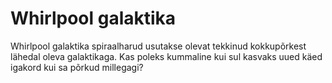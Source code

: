 # Whirlpool galaktika

Whirlpool galaktika spiraalharud usutakse olevat tekkinud kokkupõrkest lähedal
oleva galaktikaga. Kas poleks kummaline kui sul kasvaks uued käed igakord kui sa
põrkud millegagi?
